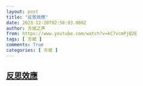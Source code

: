 ```yaml
---
layout: post
title: "反思效應"
date: 2023-12-28T02:58:03.000Z
author: 方斌之声
from: https://www.youtube.com/watch?v=kC7vcmPjQ2E
tags: [ 方斌 ]
comments: True
categories: [ 方斌 ]
---
```

<!--1703732283000-->
[反思效應](https://www.youtube.com/watch?v=kC7vcmPjQ2E)
------

<div>

</div>
